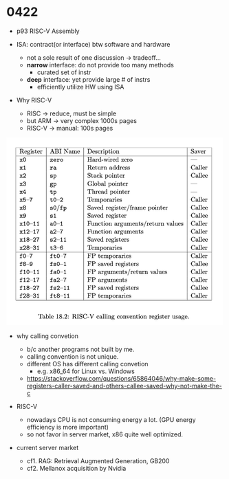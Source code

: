 # 0422

- p93 RISC-V Assembly

- ISA: contract(or interface) btw software and hardware
  - not a sole result of one discussion -> tradeoff...
  - **narrow** interface: do not provide too many methods
    - curated set of instr
  - **deep** interface: yet provide large # of instrs
    - efficiently utilize HW using ISA
- Why RISC-V
  - RISC -> reduce, must be simple
  - but ARM -> very complex 1000s pages
  - RISC-V -> manual: 100s pages

![alt text](./images/week9-1.png)
- why calling convetion
  - b/c another programs not built by me.
  - calling convention is not unique.
  - different OS has different calling convetion
    - e.g. x86_64 for Linux vs. Windows
  - https://stackoverflow.com/questions/65864046/why-make-some-registers-caller-saved-and-others-callee-saved-why-not-make-the-c

- RISC-V
  - nowadays CPU is not consuming energy a lot. (GPU energy efficiency is more important)
  - so not favor in server market, x86 quite well optimized.
- current server market
  - cf1. RAG: Retrieval Augmented Generation, GB200
  - cf2. Mellanox acquisition by Nvidia